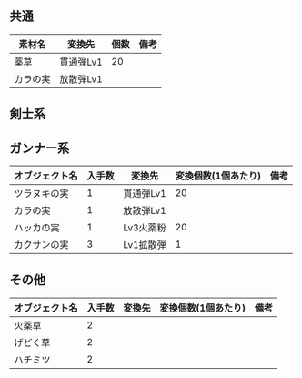 

## 共通
|素材名| 変換先 | 個数 | 備考
|---|---|---|---|
|薬草|貫通弾Lv1|20
|カラの実|放散弾Lv1|
## 剣士系
## ガンナー系
|オブジェクト名| 入手数 |変換先 | 変換個数(1個あたり) | 備考
|---|---|---|---|---|
|ツラヌキの実|1|貫通弾Lv1|20
|カラの実|1|放散弾Lv1|
|ハッカの実|1|Lv3火薬粉|20
|カクサンの実|3|Lv1拡散弾|1|

## その他
|オブジェクト名| 入手数 |変換先 | 変換個数(1個あたり) | 備考
|---|---|---|---|---|
|火薬草|2
|げどく草|2
|ハチミツ|2